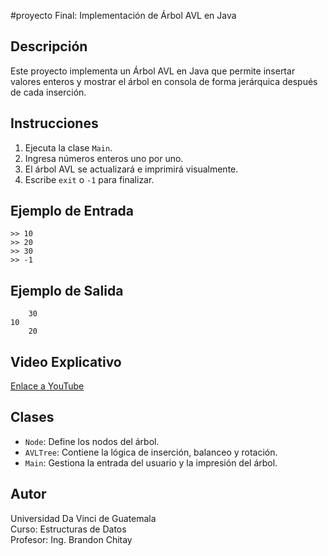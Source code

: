#proyecto Final: Implementación de Árbol AVL en Java

## Descripción
Este proyecto implementa un Árbol AVL en Java que permite insertar valores enteros y mostrar el árbol en consola de forma jerárquica después de cada inserción.

## Instrucciones
1. Ejecuta la clase `Main`.
2. Ingresa números enteros uno por uno.
3. El árbol AVL se actualizará e imprimirá visualmente.
4. Escribe `exit` o `-1` para finalizar.

## Ejemplo de Entrada
```
>> 10
>> 20
>> 30
>> -1
```

## Ejemplo de Salida
```
    30
10
    20
```

## Video Explicativo
[Enlace a YouTube](https://www.youtube.com/)

## Clases
- `Node`: Define los nodos del árbol.
- `AVLTree`: Contiene la lógica de inserción, balanceo y rotación.
- `Main`: Gestiona la entrada del usuario y la impresión del árbol.

## Autor
Universidad Da Vinci de Guatemala  
Curso: Estructuras de Datos  
Profesor: Ing. Brandon Chitay
